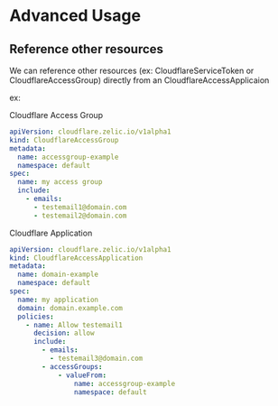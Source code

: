# Advanced Usage

## Reference other resources

We can reference other resources (ex: CloudflareServiceToken or CloudflareAccessGroup) directly from an CloudflareAccessApplicaion

ex:

Cloudflare Access Group
```yaml
apiVersion: cloudflare.zelic.io/v1alpha1
kind: CloudflareAccessGroup
metadata:
  name: accessgroup-example
  namespace: default
spec:
  name: my access group
  include:
    - emails:
      - testemail1@domain.com
      - testemail2@domain.com
```

Cloudflare Application
```yaml
apiVersion: cloudflare.zelic.io/v1alpha1
kind: CloudflareAccessApplication
metadata:
  name: domain-example
  namespace: default
spec:
  name: my application
  domain: domain.example.com
  policies: 
    - name: Allow testemail1
      decision: allow
      include:
        - emails:
          - testemail3@domain.com
        - accessGroups:
            - valueFrom:
                name: accessgroup-example
                namespace: default
```